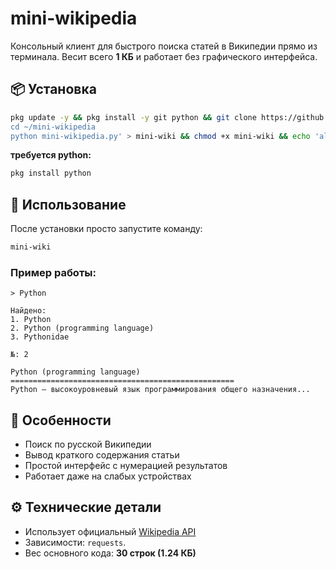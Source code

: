 # mini-wikipedia

Консольный клиент для быстрого поиска статей в Википедии прямо из терминала. Весит всего **1 КБ** и работает без графического интерфейса.

## 📦 Установка

```bash
pkg update -y && pkg install -y git python && git clone https://github.com/d1ezz9/mini-wikipedia.git && cd mini-wikipedia && pip install requests && echo '#!/bin/bash
cd ~/mini-wikipedia
python mini-wikipedia.py' > mini-wiki && chmod +x mini-wiki && echo 'alias mini-wiki="~/mini-wikipedia/mini-wiki"' >> ~/.bashrc && source ~/.bashrc && echo -e "\n\033[1;32mГотово! Теперь используйте \033[1;33mmini-wiki\033[1;32m для запуска.\033[0m"
```

**требуется python:**

```bash
pkg install python
```

## 🚀 Использование

После установки просто запустите команду:
```bash
mini-wiki
```

### Пример работы:
```text
> Python

Найдено:
1. Python
2. Python (programming language)
3. Pythonidae

№: 2

Python (programming language)
==================================================
Python — высокоуровневый язык программирования общего назначения...
```

## 🔧 Особенности
- Поиск по русской Википедии
- Вывод краткого содержания статьи
- Простой интерфейс с нумерацией результатов
- Работает даже на слабых устройствах

## ⚙️ Технические детали
- Использует официальный [Wikipedia API](https://www.mediawiki.org/wiki/API:Main_page)
- Зависимости: `requests`.
- Вес основного кода: **30 строк (1.24 КБ)**
